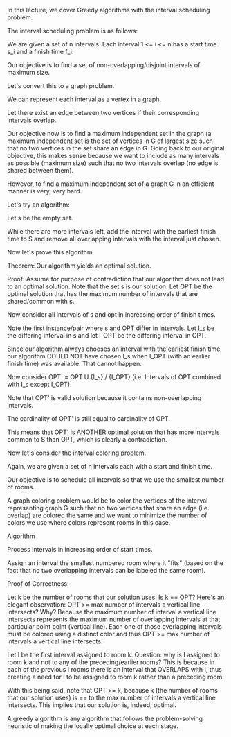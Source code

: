 In this lecture, we cover Greedy algorithms with the interval scheduling problem.

The interval scheduling problem is as follows:

We are given a set of n intervals. Each interval 1 <= i <= n has a start time s_i and a finish time f_i. 

Our objective is to find a set of non-overlapping/disjoint intervals of maximum size. 

Let's convert this to a graph problem.

We can represent each interval as a vertex in a graph.

Let there exist an edge between two vertices if their corresponding intervals overlap.

Our objective now is to find a maximum independent set in the graph (a maximum independent set is the set of vertices in G of largest size such that no two vertices in the set 
share an edge in G. Going back to our original objective, this makes sense because we want to include as many intervals as possible (maximum size) such that no two intervals
overlap (no edge is shared between them). 

However, to find a maximum independent set of a graph G in an efficient manner is very, very hard. 

Let's try an algorithm:

Let s be the empty set. 

While there are more intervals left, add the interval with the earliest finish time to S and remove all overlapping intervals with the interval just chosen. 

Now let's prove this algorithm.

Theorem: Our algorithm yields an optimal solution.

Proof: Assume for purpose of contradiction that our algorithm does not lead to an optimal solution. Note that the set s is our solution. Let OPT be the optimal solution that 
has the maximum number of intervals that are shared/common with s. 

Now consider all intervals of s and opt in increasing order of finish times. 

Note the first instance/pair where s and OPT differ in intervals. Let I_s be the differing interval in s and let I_OPT be the differing interval in OPT. 

Since our algorithm always chooses an interval with the earliest finish time, our algorithm COULD NOT have chosen I_s when I_OPT (with an earlier finish time) was available. 
That cannot happen. 

Now consider OPT' = OPT U {I_s} / {I_OPT} (i.e. Intervals of OPT combined with I_s except I_OPT).

Note that OPT' is valid solution because it contains non-overlapping intervals. 

The cardinality of OPT' is still equal to cardinality of OPT. 

This means that OPT' is ANOTHER optimal solution that has more intervals common to S than OPT, which is clearly a contradiction. 

Now let's consider the interval coloring problem.

Again, we are given a set of n intervals each with a start and finish time. 

Our objective is to schedule all intervals so that we use the smallest number of rooms. 

A graph coloring problem would be to color the vertices of the interval-representing graph G such that no two vertices that share an edge (i.e. overlap) are colored the same
and we want to minimize the number of colors we use where colors represent rooms in this case. 

Algorithm

Process intervals in increasing order of start times. 

Assign an interval the smallest numbered room where it "fits" (based on the fact that no two overlapping intervals can be labeled the same room). 

Proof of Correctness:

Let k be the number of rooms that our solution uses. Is k == OPT? Here's an elegant observation: OPT >= max number of intervals a vertical line intersects? Why? Because
the maximum number of interval a vertical line intersects represents the maximum number of overlapping intervals at that particular point point (vertical line). Each one of
those overlapping intervals must be colored using a distinct color and thus OPT >= max number of intervals a vertical line intersects. 

Let I be the first interval assigned to room k. Question: why is I assigned to room k and not to any of the preceding/earlier rooms? This is because in each of the previous I
rooms there is an interval that OVERLAPS with I, thus creating a need for I to be assigned to room k rather than a preceding room. 

With this being said, note that OPT >= k, because k (the number of rooms that our solution uses) is == to the max number of intervals a vertical line intersects. This implies 
that our solution is, indeed, optimal.

A greedy algorithm is any algorithm that follows the problem-solving heuristic of making the locally optimal choice at each stage.



